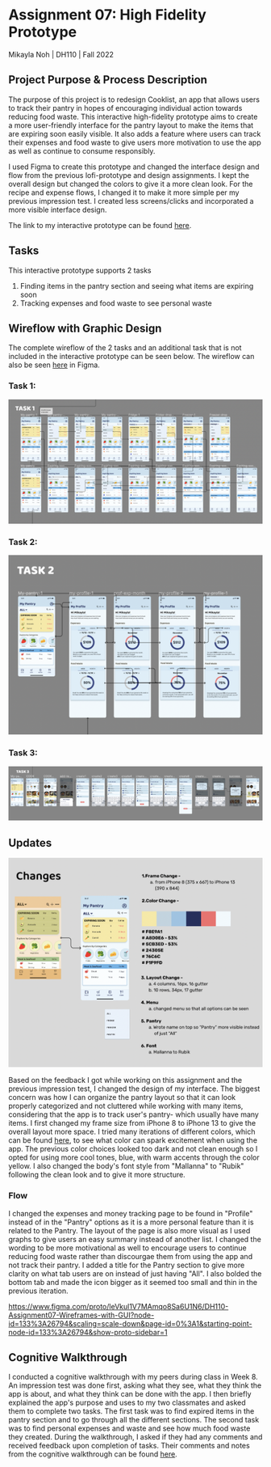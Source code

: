 # Assignment 07: High Fidelity Prototype
Mikayla Noh | DH110 | Fall 2022

## Project Purpose & Process Description
The purpose of this project is to redesign Cooklist, an app that allows users to track their pantry in hopes of encouraging individual action towards reducing food waste. This interactive high-fidelity prototype aims to create a more user-friendly interface for the pantry layout to make the items that are expiring soon easily visible. It also adds a feature where users can track their expenses and food waste to give users more motivation to use the app as well as continue to consume responsibly. 

I used Figma to create this prototype and changed the interface design and flow from the previous lofi-prototype and design assignments. I kept the overall design but changed the colors to give it a more clean look. For the recipe and expense flows, I changed it to make it more simple per my previous impression test. I created less screens/clicks and incorporated a more visible interface design. 

The link to my interactive prototype can be found [here](https://www.figma.com/proto/leVkul1V7MAmqo8Sa6U1N6/DH110-Assignment07-Wireframes-with-GUI?node-id=133%3A26794&scaling=scale-down&page-id=0%3A1&starting-point-node-id=133%3A26794&show-proto-sidebar=1). 

## Tasks
This interactive prototype supports 2 tasks
1. Finding items in the pantry section and seeing what items are expiring soon
2. Tracking expenses and food waste to see personal waste

## Wireflow with Graphic Design
The complete wireflow of the 2 tasks and an additional task that is not included in the interactive prototype can be seen below.
The wireflow can also be seen [here](https://www.figma.com/file/leVkul1V7MAmqo8Sa6U1N6/DH110-Assignment07-Wireframes-with-GUI?node-id=0%3A1&t=wYRn3lerzJvXMOsX-1) in Figma.

### Task 1: 
![task1](task1.png)

### Task 2:
![task2](task2.png)

### Task 3:
![task3](task3.png)

## Updates
![change](change.png)

Based on the feedback I got while working on this assignment and the previous impression test, I changed the design of my interface. The biggest concern was how I can organize the pantry layout so that it can look properly categorized and not cluttered while working with many items, considering that the app is to track user's pantry- which usually have many items. I first changed my frame size from iPhone 8 to iPhone 13 to give the overall layout more space. I tried many iterations of different colors, which can be found [here](https://www.figma.com/file/5OEGBNRDuOOJ74QofOlv5U/Design-Changes), to see what color can spark excitement when using the app. The previous color choices looked too dark and not clean enough so I opted for using more cool tones, blue, with warm accents through the color yellow. I also changed the body's font style from "Mallanna" to "Rubik" following the clean look and to give it more structure.

### Flow

I changed the expenses and money tracking page to be found in "Profile" instead of in the "Pantry" options as it is a more personal feature than it is related to the Pantry. The layout of the page is also more visual as I used graphs to give users an easy summary instead of another list. I changed the wording to be more motivational as well to encourage users to continue reducing food waste rather than discourgae them from using the app and not track their pantry. I added a title for the Pantry section to give more clarity on what tab users are on instead of just having "All". I also bolded the bottom tab and made the icon bigger as it seemed too small and thin in the previous iteration.  

https://www.figma.com/proto/leVkul1V7MAmqo8Sa6U1N6/DH110-Assignment07-Wireframes-with-GUI?node-id=133%3A26794&scaling=scale-down&page-id=0%3A1&starting-point-node-id=133%3A26794&show-proto-sidebar=1

## Cognitive Walkthrough

I conducted a cognitive walkthrough with my peers during class in Week 8. An impression test was done first, asking what they see, what they think the app is about, and what they think can be done with the app. I then briefly explained the app's purpose and uses to my two classmates and asked them to complete two tasks. The first task was to find expired items in the pantry section and to go through all the different sections. The second task was to find personal expenses and waste and see how much food waste they created. During the walkthrough, I asked if they had any comments and received feedback upon completion of tasks. Their comments and notes from the cognitive walkthrough can be found [here](https://docs.google.com/document/d/1YYr9-TXIdPatnHjyW8pMslZXyIW812qU6RJZJFq7wEk/edit?usp=sharing).
